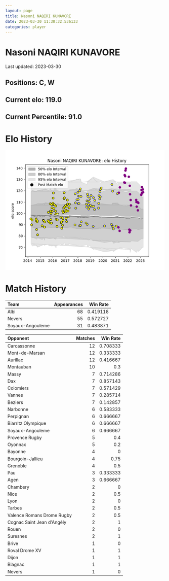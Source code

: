 ```yaml
---  
layout: page  
title: Nasoni NAQIRI KUNAVORE  
date: 2023-03-30 11:30:32.536133  
categories: player  
---
```

# Nasoni NAQIRI KUNAVORE


Last updated: 2023-03-30
## Positions: C, W

## Current elo: 119.0

## Current Percentile: 91.0

# Elo History


![elo history](history_NasoniNAQIRIKUNAVORE.png)
# Match History


| Team             |   Appearances |   Win Rate |
|:-----------------|--------------:|-----------:|
| Albi             |            68 |   0.419118 |
| Nevers           |            55 |   0.572727 |
| Soyaux-Angouleme |            31 |   0.483871 |

| Opponent                   |   Matches |   Win Rate |
|:---------------------------|----------:|-----------:|
| Carcassonne                |        12 |   0.708333 |
| Mont-de-Marsan             |        12 |   0.333333 |
| Aurillac                   |        12 |   0.416667 |
| Montauban                  |        10 |   0.3      |
| Massy                      |         7 |   0.714286 |
| Dax                        |         7 |   0.857143 |
| Colomiers                  |         7 |   0.571429 |
| Vannes                     |         7 |   0.285714 |
| Beziers                    |         7 |   0.142857 |
| Narbonne                   |         6 |   0.583333 |
| Perpignan                  |         6 |   0.666667 |
| Biarritz Olympique         |         6 |   0.666667 |
| Soyaux-Angouleme           |         6 |   0.666667 |
| Provence Rugby             |         5 |   0.4      |
| Oyonnax                    |         5 |   0.2      |
| Bayonne                    |         4 |   0        |
| Bourgoin-Jallieu           |         4 |   0.75     |
| Grenoble                   |         4 |   0.5      |
| Pau                        |         3 |   0.333333 |
| Agen                       |         3 |   0.666667 |
| Chambery                   |         2 |   0        |
| Nice                       |         2 |   0.5      |
| Lyon                       |         2 |   0        |
| Tarbes                     |         2 |   0.5      |
| Valence Romans Drome Rugby |         2 |   0.5      |
| Cognac Saint Jean d'Angély |         2 |   1        |
| Rouen                      |         2 |   0        |
| Suresnes                   |         2 |   1        |
| Brive                      |         1 |   0        |
| Roval Drome XV             |         1 |   1        |
| Dijon                      |         1 |   1        |
| Blagnac                    |         1 |   1        |
| Nevers                     |         1 |   0        |